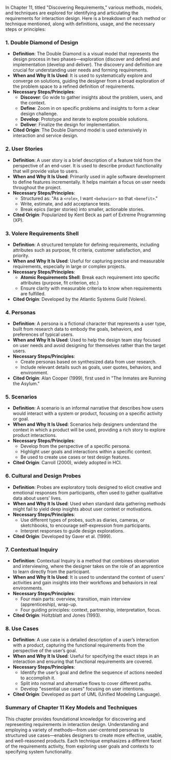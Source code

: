 In Chapter 11, titled "Discovering Requirements," various methods, models, and techniques are explored for identifying and articulating the requirements for interaction design. Here is a breakdown of each method or technique mentioned, along with definitions, usage, and the necessary steps or principles:

### 1. **Double Diamond of Design**
- **Definition**: The Double Diamond is a visual model that represents the design process in two phases—exploration (discover and define) and implementation (develop and deliver). The discovery and definition are crucial for understanding user needs and forming requirements.
- **When and Why It Is Used**: It is used to systematically explore and converge on solutions, guiding the designer from a broad exploration of the problem space to a refined definition of requirements.
- **Necessary Steps/Principles**:
  - **Discover**: Go wide to gather insights about the problem, users, and the context.
  - **Define**: Zoom in on specific problems and insights to form a clear design challenge.
  - **Develop**: Prototype and iterate to explore possible solutions.
  - **Deliver**: Finalize the design for implementation.
- **Cited Origin**: The Double Diamond model is used extensively in interaction and service design.

### 2. **User Stories**
- **Definition**: A user story is a brief description of a feature told from the perspective of an end-user. It is used to describe product functionality that will provide value to users.
- **When and Why It Is Used**: Primarily used in agile software development to define features incrementally. It helps maintain a focus on user needs throughout the project.
- **Necessary Steps/Principles**:
  - Structured as: "As a `<role>`, I want `<behavior>` so that `<benefit>`."
  - Write, estimate, and add acceptance tests.
  - Break epics (larger stories) into smaller, actionable stories.
- **Cited Origin**: Popularized by Kent Beck as part of Extreme Programming (XP).

### 3. **Volere Requirements Shell**
- **Definition**: A structured template for defining requirements, including attributes such as purpose, fit criteria, customer satisfaction, and priority.
- **When and Why It Is Used**: Useful for capturing precise and measurable requirements, especially in large or complex projects.
- **Necessary Steps/Principles**:
  - **Atomic Requirements Shell**: Break each requirement into specific attributes (purpose, fit criterion, etc.)
  - Ensure clarity with measurable criteria to know when requirements are fulfilled.
- **Cited Origin**: Developed by the Atlantic Systems Guild (Volere).

### 4. **Personas**
- **Definition**: A persona is a fictional character that represents a user type, built from research data to embody the goals, behaviors, and preferences of typical users.
- **When and Why It Is Used**: Used to help the design team stay focused on user needs and avoid designing for themselves rather than the target users.
- **Necessary Steps/Principles**:
  - Create personas based on synthesized data from user research.
  - Include relevant details such as goals, user quotes, behaviors, and environment.
- **Cited Origin**: Alan Cooper (1999), first used in "The Inmates are Running the Asylum."

### 5. **Scenarios**
- **Definition**: A scenario is an informal narrative that describes how users would interact with a system or product, focusing on a specific activity or goal.
- **When and Why It Is Used**: Scenarios help designers understand the context in which a product will be used, providing a rich story to explore product interactions.
- **Necessary Steps/Principles**:
  - Develop from the perspective of a specific persona.
  - Highlight user goals and interactions within a specific context.
  - Be used to create use cases or test design features.
- **Cited Origin**: Carroll (2000), widely adopted in HCI.

### 6. **Cultural and Design Probes**
- **Definition**: Probes are exploratory tools designed to elicit creative and emotional responses from participants, often used to gather qualitative data about users’ lives.
- **When and Why It Is Used**: Used when standard data gathering methods might fail to yield deep insights about user context or motivations.
- **Necessary Steps/Principles**:
  - Use different types of probes, such as diaries, cameras, or sketchbooks, to encourage self-expression from participants.
  - Interpret responses to guide design explorations.
- **Cited Origin**: Developed by Gaver et al. (1999).

### 7. **Contextual Inquiry**
- **Definition**: Contextual Inquiry is a method that combines observation and interviewing, where the designer takes on the role of an apprentice to learn directly from the participant.
- **When and Why It Is Used**: It is used to understand the context of users’ activities and gain insights into their workflows and behaviors in real environments.
- **Necessary Steps/Principles**:
  - Four main parts: overview, transition, main interview (apprenticeship), wrap-up.
  - Four guiding principles: context, partnership, interpretation, focus.
- **Cited Origin**: Holtzblatt and Jones (1993).

### 8. **Use Cases**
- **Definition**: A use case is a detailed description of a user’s interaction with a product, capturing the functional requirements from the perspective of the user’s goal.
- **When and Why It Is Used**: Useful for specifying the exact steps in an interaction and ensuring that functional requirements are covered.
- **Necessary Steps/Principles**:
  - Identify the user’s goal and define the sequence of actions needed to accomplish it.
  - Split into normal and alternative flows to cover different paths.
  - Develop "essential use cases" focusing on user intentions.
- **Cited Origin**: Developed as part of UML (Unified Modeling Language).

### Summary of Chapter 11 Key Models and Techniques
This chapter provides foundational knowledge for discovering and representing requirements in interaction design. Understanding and employing a variety of methods—from user-centered personas to structured use cases—enables designers to create more effective, usable, and well-reasoned products. Each technique emphasizes a different facet of the requirements activity, from exploring user goals and contexts to specifying system functionality.

